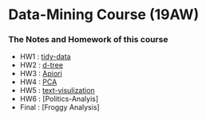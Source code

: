 # Data-Mining Course (19AW)
### The Notes and Homework of this course
* HW1 : [tidy-data](https://github.com/h30306/Learning-Notes/blob/master/data-mining/tidy-data/Tidy-data.ipynb)
* HW2 : [d-tree](https://github.com/h30306/Learning-Notes/blob/master/data-mining/decision-tree/d-tree%20NBA.ipynb)
* HW3 : [Apiori](https://github.com/h30306/Learning-Notes/blob/master/data-mining/Apiori/Apiori.ipynb)
* HW4 : [PCA](https://github.com/h30306/Learning-Notes/blob/master/data-mining/PCA/PCA.ipynb)
* HW5 : [text-visulization](https://github.com/h30306/Learning-Notes/blob/master/data-mining/text-visulization/text-visualization.ipynb)
* HW6 : [Politics-Analyis]
* Final : [Froggy Analysis]
